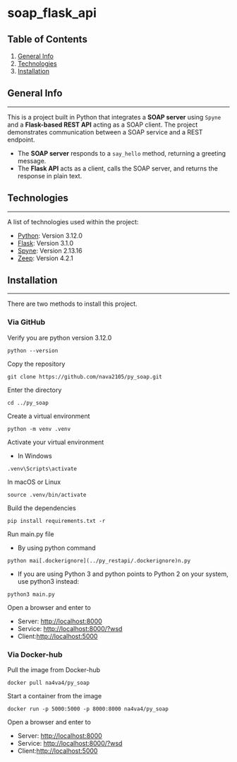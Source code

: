 # soap_flask_api
## Table of Contents
1. [General Info](#general-info)
2. [Technologies](#technologies)
3. [Installation](#installation)
## General Info
***
This is a project built in Python that integrates a **SOAP server** using `Spyne` and a **Flask-based REST API** acting as a SOAP client. The project demonstrates communication between a SOAP service and a REST endpoint.
- The **SOAP server** responds to a `say_hello` method, returning a greeting message.
- The **Flask API** acts as a client, calls the SOAP server, and returns the response in plain text.
## Technologies
***
A list of technologies used within the project:
* [Python](https://www.python.org): Version 3.12.0
* [Flask](https://flask.palletsprojects.com/en/stable/): Version 3.1.0
* [Spyne](https://spyne.io/): Version 2.13.16
* [Zeep](https://docs.python-zeep.org/en/latest/): Version 4.2.1
## Installation
***
There are two methods to install this project.
### Via GitHub
Verify you are python version 3.12.0
```
python --version
```
Copy the repository
```
git clone https://github.com/nava2105/py_soap.git
```
Enter the directory
```
cd ../py_soap
```
Create a virtual environment
```
python -m venv .venv
```
Activate your virtual environment
* In Windows
```
.venv\Scripts\activate
```
In macOS or Linux
```
source .venv/bin/activate
```
Build the dependencies
```
pip install requirements.txt -r
```
Run main.py file
* By using python command
```
python mai[.dockerignore](../py_restapi/.dockerignore)n.py
```
* If you are using Python 3 and python points to Python 2 on your system, use python3 instead:
```
python3 main.py
```
Open a browser and enter to
* Server: [http://localhost:8000](http://localhost:8000)
* Service: [http://localhost:8000/?wsd](http://localhost:8000/?wsd)
* Client:[http://localhost:5000](http://localhost:5000)
### Via Docker-hub
Pull the image from Docker-hub
```
docker pull na4va4/py_soap
```
Start a container from the image
```
docker run -p 5000:5000 -p 8000:8000 na4va4/py_soap
```
Open a browser and enter to
* Server: [http://localhost:8000](http://localhost:8000)
* Service: [http://localhost:8000/?wsd](http://localhost:8000/?wsd)
* Client:[http://localhost:5000](http://localhost:5000)